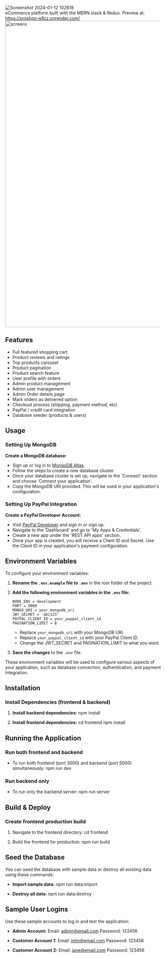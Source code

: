 ![Screenshot 2024-01-12 102818](https://github.com/quyenquyen21/proshop/assets/104281254/6cc2e4c1-ee14-4156-a57e-d31e5ab20cf0) <br>
eCommerce platform built with the MERN stack & Redux. Preview at: https://proshop-e8cz.onrender.com/
<img width="990" alt="screens" src="https://github.com/quyenquyen21/proshop/assets/104281254/126aeec0-8f38-4f23-8964-02b8f2a5f07c">

## Features

- Full featured shopping cart
- Product reviews and ratings
- Top products carousel
- Product pagination
- Product search feature
- User profile with orders
- Admin product management
- Admin user management
- Admin Order details page
- Mark orders as delivered option
- Checkout process (shipping, payment method, etc)
- PayPal / credit card integration
- Database seeder (products & users)

## Usage

### Setting Up MongoDB

 **Create a MongoDB database:**
   - Sign up or log in to [MongoDB Atlas](https://www.mongodb.com/cloud/atlas).
   - Follow the steps to create a new database cluster.
   - Once your database cluster is set up, navigate to the 'Connect' section and choose 'Connect your application'.
   - Copy the MongoDB URI provided. This will be used in your application's configuration.

### Setting Up PayPal Integration

 **Create a PayPal Developer Account:**
   - Visit [PayPal Developer](https://developer.paypal.com/) and sign in or sign up.
   - Navigate to the 'Dashboard' and go to 'My Apps & Credentials'.
   - Create a new app under the 'REST API apps' section.
   - Once your app is created, you will receive a Client ID and Secret. Use the Client ID in your application's payment configuration.

## Environment Variables

To configure your environment variables:

1. **Rename the `.env.example` file to `.env`** in the root folder of the project.

2. **Add the following environment variables in the `.env` file:**

    ```
    NODE_ENV = development
    PORT = 5000
    MONGO_URI = your_mongodb_uri
    JWT_SECRET = 'abc123'
    PAYPAL_CLIENT_ID = your_paypal_client_id
    PAGINATION_LIMIT = 8
    ```

    - Replace `your_mongodb_uri` with your MongoDB URI.
    - Replace `your_paypal_client_id` with your PayPal Client ID.
    - Change the JWT_SECRET and PAGINATION_LIMIT to what you want

3. **Save the changes** to the `.env` file.

These environment variables will be used to configure various aspects of your application, such as database connection, authentication, and payment integration.

## Installation

### Install Dependencies (frontend & backend)

1. **Install backend dependencies:**
    npm install

2. **Install frontend dependencies:**
    cd frontend
    npm install

## Running the Application

### Run both frontend and backend

- To run both frontend (port 3000) and backend (port 5000) simultaneously:
  npm run dev

### Run backend only

- To run only the backend server:
  npm run server


## Build & Deploy

### Create frontend production build

1. Navigate to the frontend directory:
   cd frontend

2. Build the frontend for production:
   npm run build


## Seed the Database

You can seed the database with sample data or destroy all existing data using these commands:

- **Import sample data:**
npm run data:import



- **Destroy all data:**
npm run data:destroy


## Sample User Logins

Use these sample accounts to log in and test the application:

- **Admin Account:**
Email: admin@email.com
Password: 123456



- **Customer Account 1:**
Email: john@email.com
Password: 123456


- **Customer Account 2:**
Email: jane@email.com
Password: 123456


